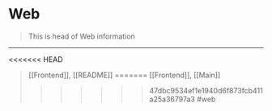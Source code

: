 # Web
>This is head of Web information

---
<<<<<<< HEAD
>[[Frontend]], [[README]]
=======
>[[Frontend]], [[Main]]
>>>>>>> 47dbc9534ef1e1940d6f873fcb411a25a36797a3
#web
